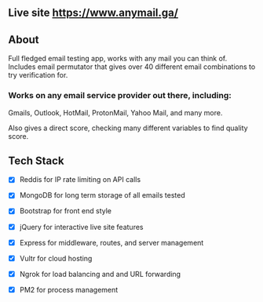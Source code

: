 ## Live site https://www.anymail.ga/
## About

Full fledged email testing app, works with any mail you can think of. Includes email permutator that gives over 40 different email combinations to try verification for.

### Works on any email service provider out there, including:

Gmails, Outlook, HotMail, ProtonMail, Yahoo Mail, and many more.

Also gives a direct score, checking many different variables to find quality score.

## Tech Stack

- [x] Reddis for IP rate limiting on API calls
- [x] MongoDB for long term storage of all emails tested
- [x] Bootstrap for front end style
- [x] jQuery for interactive live site features
- [x] Express for middleware, routes, and server management
- [x] Vultr for cloud hosting 
- [x] Ngrok for load balancing and and URL forwarding
- [x] PM2 for process management 

